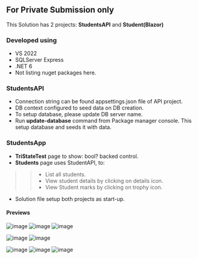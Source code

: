 ## For Private Submission only

This Solution has 2 projects: **StudentsAPI** and **Student(Blazor)**

### Developed using
- VS 2022
- SQLServer Express
- .NET 6
- Not listing nuget packages here.

### StudentsAPI
+ Connection string can be found appsettings.json file of API project.
+ DB context configured to seed data on DB creation.
+ To setup database, please update DB server name.
+ Run **update-database** command from Package manager console. This setup database and seeds it with data.

### StudentsApp
+ **TriStateTest** page to show: bool? backed control.
+ **Students** page uses StudentAPI, to:
>> - List all students.
>> - View student details by clicking on details icon.
>> - View Student marks by clicking on trophy icon.
+ Solution file setup both projects as start-up.

#### Previews
![image](https://user-images.githubusercontent.com/2210826/175825978-7c8e67c1-4c9c-46a6-b1bd-9dac4472deff.png)
![image](https://user-images.githubusercontent.com/2210826/175825987-51e7dbad-d83d-4a54-a060-8134bf896e62.png)
![image](https://user-images.githubusercontent.com/2210826/175825969-8cb284b6-3aec-4c7b-9b59-9e2dc5ad4c7c.png)

![image](https://user-images.githubusercontent.com/2210826/175826038-80d8efb3-9c69-4ce7-a501-7d74b568a52e.png)
![image](https://user-images.githubusercontent.com/2210826/175826053-8f35f2e5-9e73-4bea-9f67-33979382106b.png)

![image](https://user-images.githubusercontent.com/2210826/175826080-3c19062a-0721-4dce-965c-23903bfe23ca.png)
![image](https://user-images.githubusercontent.com/2210826/175826090-b5ae3426-ec90-4737-afd7-a9699b0c813c.png)
![image](https://user-images.githubusercontent.com/2210826/175826113-7cca3f7c-e156-4607-b950-3dd90c7bf186.png)

